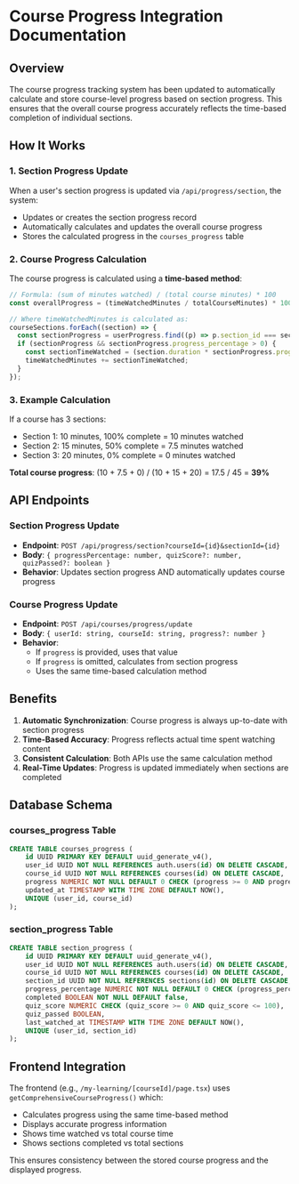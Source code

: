 # Course Progress Integration Documentation

## Overview

The course progress tracking system has been updated to automatically calculate and store course-level progress based on section progress. This ensures that the overall course progress accurately reflects the time-based completion of individual sections.

## How It Works

### 1. Section Progress Update

When a user's section progress is updated via `/api/progress/section`, the system:

- Updates or creates the section progress record
- Automatically calculates and updates the overall course progress
- Stores the calculated progress in the `courses_progress` table

### 2. Course Progress Calculation

The course progress is calculated using a **time-based method**:

```typescript
// Formula: (sum of minutes watched) / (total course minutes) * 100
const overallProgress = (timeWatchedMinutes / totalCourseMinutes) * 100;

// Where timeWatchedMinutes is calculated as:
courseSections.forEach((section) => {
  const sectionProgress = userProgress.find((p) => p.section_id === section.id);
  if (sectionProgress && sectionProgress.progress_percentage > 0) {
    const sectionTimeWatched = (section.duration * sectionProgress.progress_percentage) / 100;
    timeWatchedMinutes += sectionTimeWatched;
  }
});
```

### 3. Example Calculation

If a course has 3 sections:

- Section 1: 10 minutes, 100% complete = 10 minutes watched
- Section 2: 15 minutes, 50% complete = 7.5 minutes watched
- Section 3: 20 minutes, 0% complete = 0 minutes watched

**Total course progress**: (10 + 7.5 + 0) / (10 + 15 + 20) = 17.5 / 45 = **39%**

## API Endpoints

### Section Progress Update

- **Endpoint**: `POST /api/progress/section?courseId={id}&sectionId={id}`
- **Body**: `{ progressPercentage: number, quizScore?: number, quizPassed?: boolean }`
- **Behavior**: Updates section progress AND automatically updates course progress

### Course Progress Update

- **Endpoint**: `POST /api/courses/progress/update`
- **Body**: `{ userId: string, courseId: string, progress?: number }`
- **Behavior**:
  - If `progress` is provided, uses that value
  - If `progress` is omitted, calculates from section progress
  - Uses the same time-based calculation method

## Benefits

1. **Automatic Synchronization**: Course progress is always up-to-date with section progress
2. **Time-Based Accuracy**: Progress reflects actual time spent watching content
3. **Consistent Calculation**: Both APIs use the same calculation method
4. **Real-Time Updates**: Progress is updated immediately when sections are completed

## Database Schema

### courses_progress Table

```sql
CREATE TABLE courses_progress (
    id UUID PRIMARY KEY DEFAULT uuid_generate_v4(),
    user_id UUID NOT NULL REFERENCES auth.users(id) ON DELETE CASCADE,
    course_id UUID NOT NULL REFERENCES courses(id) ON DELETE CASCADE,
    progress NUMERIC NOT NULL DEFAULT 0 CHECK (progress >= 0 AND progress <= 100),
    updated_at TIMESTAMP WITH TIME ZONE DEFAULT NOW(),
    UNIQUE (user_id, course_id)
);
```

### section_progress Table

```sql
CREATE TABLE section_progress (
    id UUID PRIMARY KEY DEFAULT uuid_generate_v4(),
    user_id UUID NOT NULL REFERENCES auth.users(id) ON DELETE CASCADE,
    course_id UUID NOT NULL REFERENCES courses(id) ON DELETE CASCADE,
    section_id UUID NOT NULL REFERENCES sections(id) ON DELETE CASCADE,
    progress_percentage NUMERIC NOT NULL DEFAULT 0 CHECK (progress_percentage >= 0 AND progress_percentage <= 100),
    completed BOOLEAN NOT NULL DEFAULT false,
    quiz_score NUMERIC CHECK (quiz_score >= 0 AND quiz_score <= 100),
    quiz_passed BOOLEAN,
    last_watched_at TIMESTAMP WITH TIME ZONE DEFAULT NOW(),
    UNIQUE (user_id, section_id)
);
```

## Frontend Integration

The frontend (e.g., `/my-learning/[courseId]/page.tsx`) uses `getComprehensiveCourseProgress()` which:

- Calculates progress using the same time-based method
- Displays accurate progress information
- Shows time watched vs total course time
- Shows sections completed vs total sections

This ensures consistency between the stored course progress and the displayed progress.
